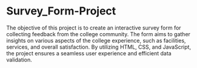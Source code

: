 # Survey_Form-Project
The objective of this project is to create an interactive survey form for collecting feedback from the college community. The form aims to gather insights on various aspects of the college experience, such as facilities, services, and overall satisfaction. By utilizing HTML, CSS, and JavaScript, the project ensures a seamless user experience and efficient data validation.

